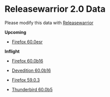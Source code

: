 

Releasewarrior 2.0 Data
=======================

Please modify this data with [Releasewarrior](https://github.com/mozilla-releng/releasewarrior-2.0)

**Upcoming**

* [Firefox 60.0esr](/upcoming/firefox/firefox-esr-60.0esr.md)

**Inflight**

* [Firefox 60.0b16](/inflight/firefox/firefox-beta-60.0b16.md)

* [Devedition 60.0b16](/inflight/devedition/devedition-devedition-60.0b16.md)

* [Firefox 59.0.3](/inflight/firefox/firefox-release-59.0.3.md)

* [Thunderbird 60.0b5](/inflight/thunderbird/thunderbird-beta-60.0b5.md)

